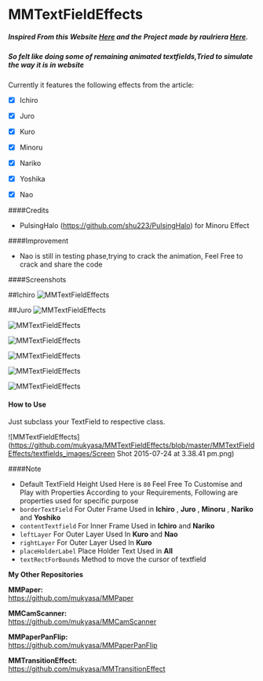 # MMTextFieldEffects


##### Inspired From this Website [Here](http://tympanus.net/Development/TextInputEffects/) and the Project made by  **raulriera** [Here](https://github.com/raulriera/TextFieldEffects).

##### So felt like doing some of remaining animated textfields,Tried to simulate the way it is in website 

Currently it features the following effects from the article:
- [x] Ichiro
- [x] Juro
- [x] Kuro
- [x] Minoru
- [x] Nariko
- [x] Yoshika
- [x] Nao


####Credits
* PulsingHalo (https://github.com/shu223/PulsingHalo) for Minoru Effect

####Improvement
* Nao is still in testing phase,trying to crack the animation, Feel Free to crack and share the code



####Screenshots

##Ichiro
![MMTextFieldEffects](https://github.com/mukyasa/MMTextFieldEffects/blob/master/MMTextFieldEffects/textfields_images/ichiro.gif)<br />

##Juro
![MMTextFieldEffects](https://github.com/mukyasa/MMTextFieldEffects/blob/master/MMTextFieldEffects/textfields_images/juro.gif)<br />

![MMTextFieldEffects](https://github.com/mukyasa/MMTextFieldEffects/blob/master/MMTextFieldEffects/textfields_images/kuro.gif)<br />

![MMTextFieldEffects](https://github.com/mukyasa/MMTextFieldEffects/blob/master/MMTextFieldEffects/textfields_images/Minoru.gif)<br />

![MMTextFieldEffects](https://github.com/mukyasa/MMTextFieldEffects/blob/master/MMTextFieldEffects/textfields_images/Nariko.gif)<br />

![MMTextFieldEffects](https://github.com/mukyasa/MMTextFieldEffects/blob/master/MMTextFieldEffects/textfields_images/Yoshiko.gif)<br />

![MMTextFieldEffects](https://github.com/mukyasa/MMTextFieldEffects/blob/master/MMTextFieldEffects/textfields_images/Nao.gif)<br />


#### How to Use
Just subclass your TextField to respective class.

![MMTextFieldEffects](https://github.com/mukyasa/MMTextFieldEffects/blob/master/MMTextFieldEffects/textfields_images/Screen Shot 2015-07-24 at 3.38.41 pm.png)

####Note
* Default TextField Height Used Here is ```80```
Feel Free To Customise and Play with Properties According to your Requirements, Following are properties used for specific purpose
* ```borderTextField``` For Outer Frame Used in **Ichiro** , **Juro** , **Minoru** , **Nariko** and **Yoshiko**
* ```contentTextfield``` For Inner Frame Used in **Ichiro** and **Nariko**
* ```leftLayer``` For Outer Layer Used In **Kuro** and **Nao**
* ```rightLayer``` For Outer Layer Used In **Kuro**
* ```placeHolderLabel``` Place Holder Text Used in **All**
* ```textRectForBounds``` Method to move the cursor of textfield

**My Other Repositories**

**MMPaper:**<br />
https://github.com/mukyasa/MMPaper<br />

**MMCamScanner:**<br />
https://github.com/mukyasa/MMCamScanner<br />

**MMPaperPanFlip:**<br /> 
https://github.com/mukyasa/MMPaperPanFlip<br />

**MMTransitionEffect:**<br />
https://github.com/mukyasa/MMTransitionEffect<br />



